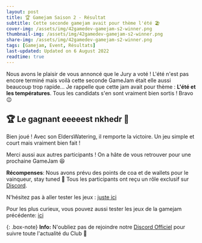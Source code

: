 ```yaml
---
layout: post
title: 🏆 Gamejam Saison 2 - Résultat
subtitle: Cette seconde gamejam avait pour thème l'été 🏖
cover-img: /assets/img/42gamedev-gamejam-s2-winner.png
thumbnail-img: /assets/img/42gamedev-gamejam-s2-winner.png
share-img: /assets/img/42gamedev-gamejam-s2-winner.png
tags: [Gamejam, Event, Résultats]
last-updated: Updated on 6 August 2022
readtime: true
---
```


Nous avons le plaisir de vous annoncé que le Jury a voté !
L'été n'est pas encore terminé mais voilà cette seconde GameJam était elle aussi beaucoup trop rapide...
Je rappelle que cette jam avait pour thème : **L'été et les températures**.
Tous les candidats s'en sont vraiment bien sortis ! Bravo 😉


## 🏆 Le gagnant eeeeest **nkhedr** 🎉
Bien joué ! Avec son EldersWatering, il remporte la victoire. Un jeu simple et court mais vraiment bien fait !

Merci aussi aux autres participants ! On a hâte de vous retrouver pour une prochaine GameJam 😆

**Récompenses**:
Nous avons prévu des points de coa et de wallets pour le vainqueur, stay tuned 👀
Tous les participants ont reçu un rôle exclusif sur [Discord](https://discord.gg/w9KPeC5uYa).

N'hésitez pas à aller tester les jeux : [juste ici](https://itch.io/jam/42gamedev-s2)

Pour les plus curieux, vous pouvez aussi tester les jeux de la gamejam précédente: [ici](https://itch.io/jam/42gamedev-s1)

{: .box-note}
**Info:** N'oubliez pas de rejoindre notre [Discord Officiel](https://discord.gg/w9KPeC5uYa) pour suivre toute l'actualité du Club 🎉

